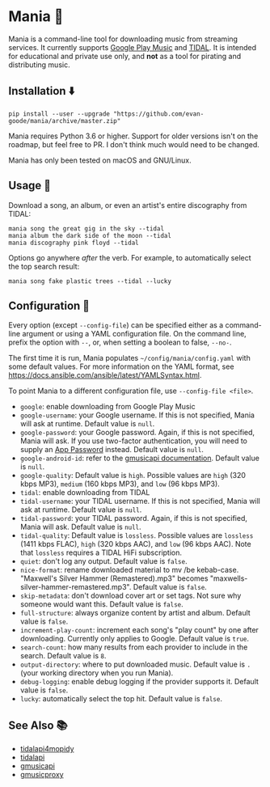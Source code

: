 # Mania 👻

Mania is a command-line tool for downloading music from streaming services. It currently supports [Google Play Music](https://play.google.com/music) and [TIDAL](https://tidal.com). It is intended for educational and private use only, and **not** as a tool for pirating and distributing music.

## Installation :arrow_down:

```
pip install --user --upgrade "https://github.com/evan-goode/mania/archive/master.zip"
```

Mania requires Python 3.6 or higher. Support for older versions isn't on the roadmap, but feel free to PR. I don't think much would need to be changed.

Mania has only been tested on macOS and GNU/Linux.

## Usage :muscle:

Download a song, an album, or even an artist's entire discography from TIDAL:

```
mania song the great gig in the sky --tidal
mania album the dark side of the moon --tidal
mania discography pink floyd --tidal
```

Options go anywhere _after_ the verb. For example, to automatically select the top search result:

```
mania song fake plastic trees --tidal --lucky
```

## Configuration :wrench:

Every option (except `--config-file`) can be specified either as a command-line argument or using a YAML configuration file. On the command line, prefix the option with `--`, or, when setting a boolean to false, `--no-`.

The first time it is run, Mania populates `~/config/mania/config.yaml` with some default values. For more information on the YAML format, see https://docs.ansible.com/ansible/latest/YAMLSyntax.html.

To point Mania to a different configuration file, use `--config-file <file>`.

- `google`: enable downloading from Google Play Music
- `google-username`: your Google username. If this is not specified, Mania will ask at runtime. Default value is `null`.
- `google-password`: your Google password. Again, if this is not specified, Mania will ask. If you use two-factor authentication, you will need to supply an [App Password](https://support.google.com/accounts/answer/185833?hl=en) instead. Default value is `null`.
- `google-android-id`: refer to the [gmusicapi documentation](https://unofficial-google-music-api.readthedocs.io/en/latest/reference/mobileclient.html?highlight=android_id#gmusicapi.clients.Mobileclient.login). Default value is `null`.
- `google-quality`: Default value is `high`. Possible values are `high` (320 kbps MP3), `medium` (160 kbps MP3), and `low` (96 kbps MP3).
- `tidal`: enable downloading from TIDAL
- `tidal-username`: your TIDAL username. If this is not specified, Mania will ask at runtime. Default value is `null`.
- `tidal-password`: your TIDAL password. Again, if this is not specified, Mania will ask. Default value is `null`.
- `tidal-quality`: Default value is `lossless`. Possible values are `lossless` (1411 kbps FLAC), `high` (320 kbps AAC), and `low` (96 kbps AAC). Note that `lossless` requires a TIDAL HiFi subscription.
- `quiet`: don't log any output. Default value is `false`.
- `nice-format`: rename downloaded material to mv /be kebab-case. "Maxwell's Silver Hammer (Remastered).mp3" becomes "maxwells-silver-hammer-remastered.mp3". Default value is `false`.
- `skip-metadata`: don't download cover art or set tags. Not sure why someone would want this. Default value is `false`.
- `full-structure`: always organize content by artist and album. Default value is `false`.
- `increment-play-count`: increment each song's "play count" by one after downloading. Currently only applies to Google. Default value is `true`.
- `search-count`: how many results from each provider to include in the search. Default value is `8`.
- `output-directory`: where to put downloaded music. Default value is `.` (your working directory when you run Mania).
- `debug-logging`: enable debug logging if the provider supports it. Default value is `false`.
- `lucky`: automatically select the top hit. Default value is `false`.

## See Also :books:

- [tidalapi4mopidy](https://github.com/mones88/python-tidal)
- [tidalapi](https://github.com/tamland/python-tidal)
- [gmusicapi](https://unofficial-google-music-api.readthedocs.io/en/latest/)
- [gmusicproxy](https://gmusicproxy.net/)
